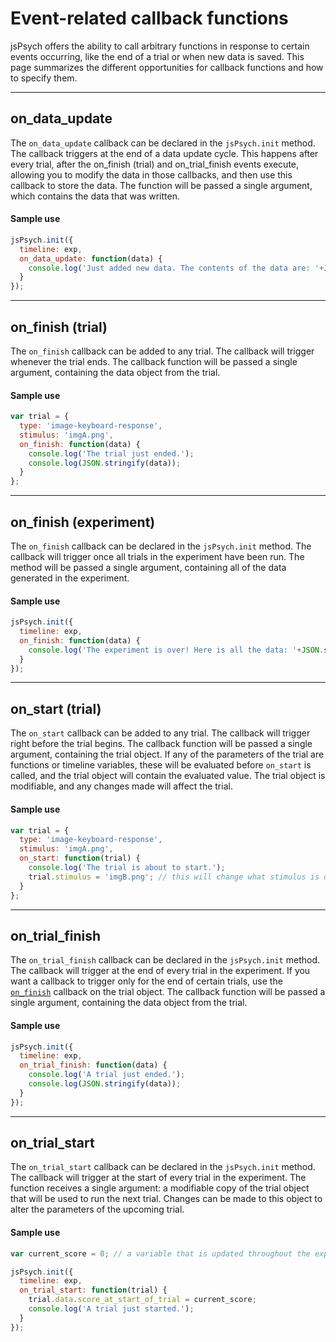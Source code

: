 # Event-related callback functions

jsPsych offers the ability to call arbitrary functions in response to certain events occurring, like the end of a trial or when new data is saved. This page summarizes the different opportunities for callback functions and how to specify them.

---

## on_data_update

The `on_data_update` callback can be declared in the `jsPsych.init` method. The callback triggers at the end of a data update cycle. This happens after every trial, after the on_finish (trial) and on_trial_finish events execute, allowing you to modify the data in those callbacks, and then use this callback to store the data. The function will be passed a single argument, which contains the data that was written.

#### Sample use
```javascript
jsPsych.init({
  timeline: exp,
  on_data_update: function(data) {
    console.log('Just added new data. The contents of the data are: '+JSON.stringify(data));
  }
});
```
---

## on_finish (trial)

The `on_finish` callback can be added to any trial. The callback will trigger whenever the trial ends. The callback function will be passed a single argument, containing the data object from the trial.

#### Sample use
```javascript
var trial = {
  type: 'image-keyboard-response',
  stimulus: 'imgA.png',
  on_finish: function(data) {
    console.log('The trial just ended.');
    console.log(JSON.stringify(data));
  }
};
```
---

## on_finish (experiment)

The `on_finish` callback can be declared in the `jsPsych.init` method. The callback will trigger once all trials in the experiment have been run. The method will be passed a single argument, containing all of the data generated in the experiment.

#### Sample use
```javascript
jsPsych.init({
  timeline: exp,
  on_finish: function(data) {
    console.log('The experiment is over! Here is all the data: '+JSON.stringify(data));
  }
});
```
---

## on_start (trial)

The `on_start` callback can be added to any trial. The callback will trigger right before the trial begins. The callback function will be passed a single argument, containing the trial object. If any of the parameters of the trial are functions or timeline variables, these will be evaluated before `on_start` is called, and the trial object will contain the evaluated value. The trial object is modifiable, and any changes made will affect the trial.

#### Sample use
```javascript
var trial = {
  type: 'image-keyboard-response',
  stimulus: 'imgA.png',
  on_start: function(trial) {
    console.log('The trial is about to start.');
    trial.stimulus = 'imgB.png'; // this will change what stimulus is displayed in the trial
  }
};
```

---

## on_trial_finish

The `on_trial_finish` callback can be declared in the `jsPsych.init` method. The callback will trigger at the end of every trial in the experiment. If you want a callback to trigger only for the end of certain trials, use the [`on_finish`](#onfinishtrial) callback on the trial object. The callback function will be passed a single argument, containing the data object from the trial.

#### Sample use
```javascript
jsPsych.init({
  timeline: exp,
  on_trial_finish: function(data) {
    console.log('A trial just ended.');
    console.log(JSON.stringify(data));
  }
});
```
---

## on_trial_start

The `on_trial_start` callback can be declared in the `jsPsych.init` method. The callback will trigger at the start of every trial in the experiment. The function receives a single argument: a modifiable copy of the trial object that will be used to run the next trial. Changes can be made to this object to alter the parameters of the upcoming trial.

#### Sample use

```javascript
var current_score = 0; // a variable that is updated throughout the experiment to keep track of the current score.

jsPsych.init({
  timeline: exp,
  on_trial_start: function(trial) {
    trial.data.score_at_start_of_trial = current_score;
    console.log('A trial just started.');
  }
});
```
